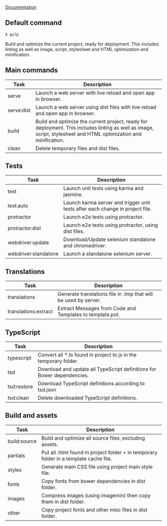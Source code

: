 [Documentation](https://github.com/gulpjs/gulp/blob/master/docs/README.md)

## Default command

```sh
$ gulp
```

Build and optimize the current project, ready for deployment.
This includes linting as well as image, script, stylesheet and HTML optimization and minification.

## Main commands

Task       | Description
-----------|----------------------------------------------------------------------------------------------------------
serve      | Launch a web server with live reload and open app in browser.
serve:dist | Launch a web server using dist files with live reload and open app in browser.
build      | Build and optimize the current project, ready for deployment. This includes linting as well as image, script, stylesheet and HTML optimization and minification.
clean      | Delete temporary files and dist files.

## Tests

Task                 | Description
---------------------|------------------------------------------------------------------------------------------------
test                 | Launch unit tests using karma and jasmine.
test:auto            | Launch karma server and trigger unit tests after each change in project file.
protractor           | Launch e2e tests using protractor.
protractor:dist      | Launch e2e tests using protractor, using dist files.
webdriver:update     | Download/Update selenium standalone and chromedriver.
webdriver:standalone | Launch a standalone selenium server.

## Translations

Task                 | Description
---------------------|------------------------------------------------------------------------------------------------
translations         | Generate translations file in .tmp that will be used by server.
translations:extract | Extract Messages from Code and Templates to template.pot.

## TypeScript

Task        | Description
------------|---------------------------------------------------------------------------------------------------------
typescript  | Convert all *.ts found in project to js in the temporary folder.
tsd         | Download and update all TypeScript definitions for Bower dependencies.
tsd:restore | Download TypeScript definitions according to tsd.json
tsd:clean   | Delete downloaded TypeScript definitions.

## Build and assets

Task         | Description
-------------|--------------------------------------------------------------------------------------------------------
build:source | Build and optimize all source files, excluding assets.
partials     | Put all .html found in project folder + in temporary folder in a template cache file.
styles       | Generate main CSS file using project main style file.
fonts        | Copy fonts from bower dependencies in dist folder.
images       | Compress images (using imagemin) then copy them in dist folder.
other        | Copy project fonts and other misc files in dist folder.
